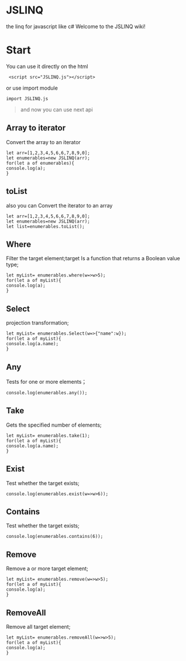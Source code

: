 # JSLINQ
the linq for javascript like c#
Welcome to the JSLINQ wiki!
# Start
You can use it directly on the html 
```
 <script src="JSLINQ.js"></script>
```
or 
use import module
```
import JSLINQ.js
```

>and now you can use next api

## Array to iterator
Convert the array to an iterator
```
let arr=[1,2,3,4,5,6,6,7,8,9,0];
let enumerables=new JSLINQ(arr);
for(let a of enumerables){
console.log(a);
}
```

## toList
also you can Convert the iterator to an array
```
let arr=[1,2,3,4,5,6,6,7,8,9,0];
let enumerables=new JSLINQ(arr);
let list=enumerables.toList();
```

## Where 
Filter the target element;target Is a function that returns a Boolean value type;
```
let myList= enumerables.where(w=>w>5);
for(let a of myList){
console.log(a);
}
```

## Select 
projection transformation;
```
let myList= enumerables.Select(w=>{"name":w});
for(let a of myList){
console.log(a.name);
}
```

## Any
Tests for  one or more elements；
```
console.log(enumerables.any());
```

## Take
Gets the specified number of elements;
```
let myList= enumerables.take(1);
for(let a of myList){
console.log(a.name);
}
```

## Exist
Test whether the target exists;
```
console.log(enumerables.exist(w=>w>6));
```

## Contains
Test whether the target exists;
```
console.log(enumerables.contains(6));
```

## Remove
Remove a or more target element;
```
let myList= enumerables.remove(w=>w>5);
for(let a of myList){
console.log(a);
}
```

## RemoveAll
Remove all target element;
```
let myList= enumerables.removeAll(w=>w>5);
for(let a of myList){
console.log(a);
}
```
